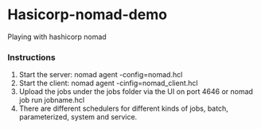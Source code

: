 # Hasicorp-nomad-demo
Playing with hashicorp nomad

### Instructions
<ol>
  <li>Start the server: nomad agent -config=nomad.hcl</li>
  <li>Start the client: nomad agent -cinfig=nomad_client.hcl</li>
  <li>Upload the jobs under the jobs folder via the UI on port 4646 or nomad job run jobname.hcl</li>
  <li>There are different schedulers for different kinds of jobs, batch, parameterized, system and service.</li>
</ol>
